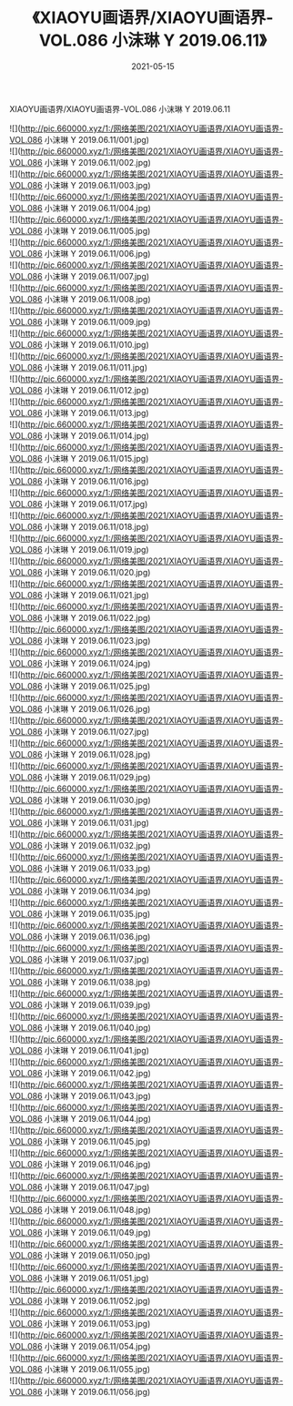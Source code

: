 ﻿---
layout: post
title:  《XIAOYU画语界/XIAOYU画语界-VOL.086 小沫琳 Y 2019.06.11》
date:   2021-05-15
img: http://pic.660000.xyz/1:/网络美图/2021/XIAOYU画语界/XIAOYU画语界-VOL.086 小沫琳 Y 2019.06.11/000.jpg
categories: [美女, 清纯, 唯美]
---

XIAOYU画语界/XIAOYU画语界-VOL.086 小沫琳 Y 2019.06.11

 ![](http://pic.660000.xyz/1:/网络美图/2021/XIAOYU画语界/XIAOYU画语界-VOL.086 小沫琳 Y 2019.06.11/001.jpg) <br>![](http://pic.660000.xyz/1:/网络美图/2021/XIAOYU画语界/XIAOYU画语界-VOL.086 小沫琳 Y 2019.06.11/002.jpg) <br>![](http://pic.660000.xyz/1:/网络美图/2021/XIAOYU画语界/XIAOYU画语界-VOL.086 小沫琳 Y 2019.06.11/003.jpg) <br>![](http://pic.660000.xyz/1:/网络美图/2021/XIAOYU画语界/XIAOYU画语界-VOL.086 小沫琳 Y 2019.06.11/004.jpg) <br>![](http://pic.660000.xyz/1:/网络美图/2021/XIAOYU画语界/XIAOYU画语界-VOL.086 小沫琳 Y 2019.06.11/005.jpg) <br>![](http://pic.660000.xyz/1:/网络美图/2021/XIAOYU画语界/XIAOYU画语界-VOL.086 小沫琳 Y 2019.06.11/006.jpg) <br>![](http://pic.660000.xyz/1:/网络美图/2021/XIAOYU画语界/XIAOYU画语界-VOL.086 小沫琳 Y 2019.06.11/007.jpg) <br>![](http://pic.660000.xyz/1:/网络美图/2021/XIAOYU画语界/XIAOYU画语界-VOL.086 小沫琳 Y 2019.06.11/008.jpg) <br>![](http://pic.660000.xyz/1:/网络美图/2021/XIAOYU画语界/XIAOYU画语界-VOL.086 小沫琳 Y 2019.06.11/009.jpg) <br>![](http://pic.660000.xyz/1:/网络美图/2021/XIAOYU画语界/XIAOYU画语界-VOL.086 小沫琳 Y 2019.06.11/010.jpg) <br>![](http://pic.660000.xyz/1:/网络美图/2021/XIAOYU画语界/XIAOYU画语界-VOL.086 小沫琳 Y 2019.06.11/011.jpg) <br>![](http://pic.660000.xyz/1:/网络美图/2021/XIAOYU画语界/XIAOYU画语界-VOL.086 小沫琳 Y 2019.06.11/012.jpg) <br>![](http://pic.660000.xyz/1:/网络美图/2021/XIAOYU画语界/XIAOYU画语界-VOL.086 小沫琳 Y 2019.06.11/013.jpg) <br>![](http://pic.660000.xyz/1:/网络美图/2021/XIAOYU画语界/XIAOYU画语界-VOL.086 小沫琳 Y 2019.06.11/014.jpg) <br>![](http://pic.660000.xyz/1:/网络美图/2021/XIAOYU画语界/XIAOYU画语界-VOL.086 小沫琳 Y 2019.06.11/015.jpg) <br>![](http://pic.660000.xyz/1:/网络美图/2021/XIAOYU画语界/XIAOYU画语界-VOL.086 小沫琳 Y 2019.06.11/016.jpg) <br>![](http://pic.660000.xyz/1:/网络美图/2021/XIAOYU画语界/XIAOYU画语界-VOL.086 小沫琳 Y 2019.06.11/017.jpg) <br>![](http://pic.660000.xyz/1:/网络美图/2021/XIAOYU画语界/XIAOYU画语界-VOL.086 小沫琳 Y 2019.06.11/018.jpg) <br>![](http://pic.660000.xyz/1:/网络美图/2021/XIAOYU画语界/XIAOYU画语界-VOL.086 小沫琳 Y 2019.06.11/019.jpg) <br>![](http://pic.660000.xyz/1:/网络美图/2021/XIAOYU画语界/XIAOYU画语界-VOL.086 小沫琳 Y 2019.06.11/020.jpg) <br>![](http://pic.660000.xyz/1:/网络美图/2021/XIAOYU画语界/XIAOYU画语界-VOL.086 小沫琳 Y 2019.06.11/021.jpg) <br>![](http://pic.660000.xyz/1:/网络美图/2021/XIAOYU画语界/XIAOYU画语界-VOL.086 小沫琳 Y 2019.06.11/022.jpg) <br>![](http://pic.660000.xyz/1:/网络美图/2021/XIAOYU画语界/XIAOYU画语界-VOL.086 小沫琳 Y 2019.06.11/023.jpg) <br>![](http://pic.660000.xyz/1:/网络美图/2021/XIAOYU画语界/XIAOYU画语界-VOL.086 小沫琳 Y 2019.06.11/024.jpg) <br>![](http://pic.660000.xyz/1:/网络美图/2021/XIAOYU画语界/XIAOYU画语界-VOL.086 小沫琳 Y 2019.06.11/025.jpg) <br>![](http://pic.660000.xyz/1:/网络美图/2021/XIAOYU画语界/XIAOYU画语界-VOL.086 小沫琳 Y 2019.06.11/026.jpg) <br>![](http://pic.660000.xyz/1:/网络美图/2021/XIAOYU画语界/XIAOYU画语界-VOL.086 小沫琳 Y 2019.06.11/027.jpg) <br>![](http://pic.660000.xyz/1:/网络美图/2021/XIAOYU画语界/XIAOYU画语界-VOL.086 小沫琳 Y 2019.06.11/028.jpg) <br>![](http://pic.660000.xyz/1:/网络美图/2021/XIAOYU画语界/XIAOYU画语界-VOL.086 小沫琳 Y 2019.06.11/029.jpg) <br>![](http://pic.660000.xyz/1:/网络美图/2021/XIAOYU画语界/XIAOYU画语界-VOL.086 小沫琳 Y 2019.06.11/030.jpg) <br>![](http://pic.660000.xyz/1:/网络美图/2021/XIAOYU画语界/XIAOYU画语界-VOL.086 小沫琳 Y 2019.06.11/031.jpg) <br>![](http://pic.660000.xyz/1:/网络美图/2021/XIAOYU画语界/XIAOYU画语界-VOL.086 小沫琳 Y 2019.06.11/032.jpg) <br>![](http://pic.660000.xyz/1:/网络美图/2021/XIAOYU画语界/XIAOYU画语界-VOL.086 小沫琳 Y 2019.06.11/033.jpg) <br>![](http://pic.660000.xyz/1:/网络美图/2021/XIAOYU画语界/XIAOYU画语界-VOL.086 小沫琳 Y 2019.06.11/034.jpg) <br>![](http://pic.660000.xyz/1:/网络美图/2021/XIAOYU画语界/XIAOYU画语界-VOL.086 小沫琳 Y 2019.06.11/035.jpg) <br>![](http://pic.660000.xyz/1:/网络美图/2021/XIAOYU画语界/XIAOYU画语界-VOL.086 小沫琳 Y 2019.06.11/036.jpg) <br>![](http://pic.660000.xyz/1:/网络美图/2021/XIAOYU画语界/XIAOYU画语界-VOL.086 小沫琳 Y 2019.06.11/037.jpg) <br>![](http://pic.660000.xyz/1:/网络美图/2021/XIAOYU画语界/XIAOYU画语界-VOL.086 小沫琳 Y 2019.06.11/038.jpg) <br>![](http://pic.660000.xyz/1:/网络美图/2021/XIAOYU画语界/XIAOYU画语界-VOL.086 小沫琳 Y 2019.06.11/039.jpg) <br>![](http://pic.660000.xyz/1:/网络美图/2021/XIAOYU画语界/XIAOYU画语界-VOL.086 小沫琳 Y 2019.06.11/040.jpg) <br>![](http://pic.660000.xyz/1:/网络美图/2021/XIAOYU画语界/XIAOYU画语界-VOL.086 小沫琳 Y 2019.06.11/041.jpg) <br>![](http://pic.660000.xyz/1:/网络美图/2021/XIAOYU画语界/XIAOYU画语界-VOL.086 小沫琳 Y 2019.06.11/042.jpg) <br>![](http://pic.660000.xyz/1:/网络美图/2021/XIAOYU画语界/XIAOYU画语界-VOL.086 小沫琳 Y 2019.06.11/043.jpg) <br>![](http://pic.660000.xyz/1:/网络美图/2021/XIAOYU画语界/XIAOYU画语界-VOL.086 小沫琳 Y 2019.06.11/044.jpg) <br>![](http://pic.660000.xyz/1:/网络美图/2021/XIAOYU画语界/XIAOYU画语界-VOL.086 小沫琳 Y 2019.06.11/045.jpg) <br>![](http://pic.660000.xyz/1:/网络美图/2021/XIAOYU画语界/XIAOYU画语界-VOL.086 小沫琳 Y 2019.06.11/046.jpg) <br>![](http://pic.660000.xyz/1:/网络美图/2021/XIAOYU画语界/XIAOYU画语界-VOL.086 小沫琳 Y 2019.06.11/047.jpg) <br>![](http://pic.660000.xyz/1:/网络美图/2021/XIAOYU画语界/XIAOYU画语界-VOL.086 小沫琳 Y 2019.06.11/048.jpg) <br>![](http://pic.660000.xyz/1:/网络美图/2021/XIAOYU画语界/XIAOYU画语界-VOL.086 小沫琳 Y 2019.06.11/049.jpg) <br>![](http://pic.660000.xyz/1:/网络美图/2021/XIAOYU画语界/XIAOYU画语界-VOL.086 小沫琳 Y 2019.06.11/050.jpg) <br>![](http://pic.660000.xyz/1:/网络美图/2021/XIAOYU画语界/XIAOYU画语界-VOL.086 小沫琳 Y 2019.06.11/051.jpg) <br>![](http://pic.660000.xyz/1:/网络美图/2021/XIAOYU画语界/XIAOYU画语界-VOL.086 小沫琳 Y 2019.06.11/052.jpg) <br>![](http://pic.660000.xyz/1:/网络美图/2021/XIAOYU画语界/XIAOYU画语界-VOL.086 小沫琳 Y 2019.06.11/053.jpg) <br>![](http://pic.660000.xyz/1:/网络美图/2021/XIAOYU画语界/XIAOYU画语界-VOL.086 小沫琳 Y 2019.06.11/054.jpg) <br>![](http://pic.660000.xyz/1:/网络美图/2021/XIAOYU画语界/XIAOYU画语界-VOL.086 小沫琳 Y 2019.06.11/055.jpg) <br>![](http://pic.660000.xyz/1:/网络美图/2021/XIAOYU画语界/XIAOYU画语界-VOL.086 小沫琳 Y 2019.06.11/056.jpg) <br>
